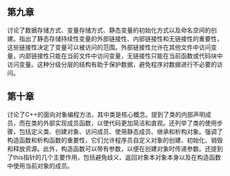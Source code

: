 ## 第九章

讨论了数据存储方式、变量存储方式、静态变量的初始化方式以及命名空间的创建。指出了静态存储持续性变量的外部链接性、内部链接性和无链接性的重要性，这些链接性决定了变量可以被访问的范围。外部链接性允许在其他文件中访问变量，内部链接性只能在当前文件中访问变量，无链接性只能在当前函数或代码块中访问变量。这种分级分层的结构有助于保护数据，避免程序对数据进行不必要的访问。

## 第十章
讨论了C++的面向对象编程方法，其中类是核心概念。提到了类的内部声明成员，而在类的外部实现成员函数，以使代码更加简洁和直观。还列举了类的使用步骤，包括定义类、创建对象、访问成员、使用静态成员、继承和析构对象。强调了构造函数和析构函数的重要性，它们允许程序员自定义对象的创建、初始化、销毁和释放资源。此外，构造函数可以带有参数，以便在创建对象时传递参数。还提到了this指针的几个主要作用，包括避免歧义、返回对象本对象本身以及在构造函数中使用当前对象的成员。
